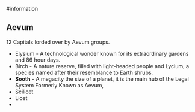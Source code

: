 #information 
## Aevum
12 Capitals lorded over by Aevum groups.
- Elysium - A technological wonder known for its extraordinary gardens and 86 hour days. 
- Birch -  A nature reserve, filled with light-headed people and Lycium, a species named after their resemblance to Earth shrubs.
- **Sooth** - A megacity the size of a planet, it is the main hub of the Legal System Formerly Known as Aevum, 
- Scilicet
- Licet
- 